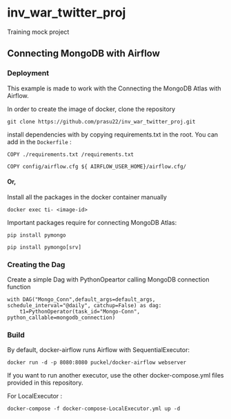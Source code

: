 # inv_war_twitter_proj
Training mock project 


## Connecting MongoDB with Airflow

### Deployment

This example is made to work with the Connecting the MongoDB Atlas with Airflow.

In order to create the image of docker, clone the repository

```
git clone https://github.com/prasu22/inv_war_twitter_proj.git
```

install dependencies with by copying requirements.txt in the root.
You can add in the ```Dockerfile``` :

```
COPY ./requirements.txt /requirements.txt
```
```
COPY config/airflow.cfg ${ AIRFLOW_USER_HOME}/airflow.cfg/
```

#### Or,
Install all the packages in the docker container manually

```
docker exec ti- <image-id>
```

Important packages require for connecting MongoDB Atlas:
```
pip install pymongo
```
```
pip install pymongo[srv]
```

### Creating the Dag

Create a simple Dag with PythonOpeartor calling MongoDB connection function
```
with DAG("Mongo_Conn",default_args=default_args, schedule_interval="@daily", catchup=False) as dag:
    t1=PythonOperator(task_id="Mongo-Conn", python_callable=mongodb_connection)
```

### Build

By default, docker-airflow runs Airflow with SequentialExecutor:
```
docker run -d -p 8080:8080 puckel/docker-airflow webserver
```
If you want to run another executor, use the other docker-compose.yml files provided in this repository.

For LocalExecutor :
```
docker-compose -f docker-compose-LocalExecutor.yml up -d
```
